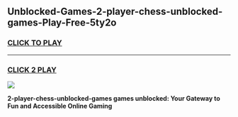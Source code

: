 
## Unblocked-Games-2-player-chess-unblocked-games-Play-Free-5ty2o
<h3>
<a href="https://premium76.site?title=2-player-chess-unblocked-games&ref=09A">CLICK TO PLAY</a></h3>
<hr>

<h3>
<a href="https://premium76.site?title=2-player-chess-unblocked-games&ref=09A">CLICK 2 PLAY</a>
  
</h3>

<a href="https://premium76.site?title=2-player-chess-unblocked-games&ref=09A"><img src="https://clearcache.store/games.png"></a>


**2-player-chess-unblocked-games games unblocked: Your Gateway to Fun and Accessible Online Gaming**
